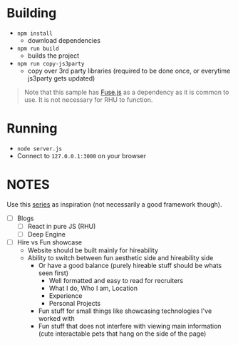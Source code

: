 # Building
- `npm install`
    - download dependencies
- `npm run build`
    - builds the project
- `npm run copy-js3party`
    - copy over 3rd party libraries (required to be done once, or everytime js3party gets updated)
    
> Note that this sample has [Fuse.js](https://www.fusejs.io/) as a dependency as it is common to use. It is not necessary for RHU to function.

# Running
- `node server.js`
- Connect to `127.0.0.1:3000` on your browser

# NOTES
Use this [series](https://youtu.be/8fTFEtekJno?si=1QiJVHbsBUjzwGb7) as inspiration (not necessarily a good framework though).
- [ ] Blogs
    - [ ] React in pure JS (RHU)
    - [ ] Deep Engine
- [ ] Hire vs Fun showcase
    - Website should be built mainly for hireability
    - Ability to switch between fun aesthetic side and hireability side
        - Or have a good balance (purely hireable stuff should be whats seen first)
            - Well formatted and easy to read for recruiters
            - What I do, Who I am, Location
            - Experience
            - Personal Projects
        - Fun stuff for small things like showcasing technologies I've worked with
        - Fun stuff that does not interfere with viewing main information (cute interactable pets that hang on the side of the page)